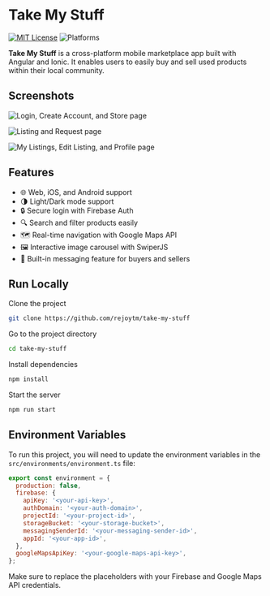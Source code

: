 
# Take My Stuff

[![MIT License](https://img.shields.io/badge/License-MIT-green.svg)](https://choosealicense.com/licenses/mit/)
![Platforms](https://img.shields.io/badge/Platform-Web%20%26%20iOS%20%26%20Android-blue.svg)

**Take My Stuff** is a cross-platform mobile marketplace app built with Angular and Ionic. It enables users to easily buy and sell used products within their local community.


## Screenshots

![Login, Create Account, and Store page](https://res.cloudinary.com/dnwasepdv/image/upload/w_2048/v1741624978/git/take-my-stuff/group-1_bnx3gt.png)

![Listing and Request page](https://res.cloudinary.com/dnwasepdv/image/upload/w_2048/v1741624971/git/take-my-stuff/group-2_ckxdqm.png)

![My Listings, Edit Listing, and Profile page](https://res.cloudinary.com/dnwasepdv/image/upload/w_2048/v1741624970/git/take-my-stuff/group-3_djmaan.png)


## Features

- 🌐 Web, iOS, and Android support
- 🌗 Light/Dark mode support
- 🔒 Secure login with Firebase Auth
- 🔍 Search and filter products easily
- 🗺️ Real-time navigation with Google Maps API
- 🖼️ Interactive image carousel with SwiperJS
- 📩 Built-in messaging feature for buyers and sellers


## Run Locally

Clone the project

```bash
git clone https://github.com/rejoytm/take-my-stuff
```

Go to the project directory

```bash
cd take-my-stuff
```

Install dependencies

```bash
npm install
```

Start the server

```bash
npm run start
```


## Environment Variables

To run this project, you will need to update the environment variables in the `src/environments/environment.ts` file:

```javascript
export const environment = {
  production: false,
  firebase: {
    apiKey: '<your-api-key>',
    authDomain: '<your-auth-domain>',
    projectId: '<your-project-id>',
    storageBucket: '<your-storage-bucket>',
    messagingSenderId: '<your-messaging-sender-id>',
    appId: '<your-app-id>',
  },
  googleMapsApiKey: '<your-google-maps-api-key>',
};
```

Make sure to replace the placeholders with your Firebase and Google Maps API credentials.
